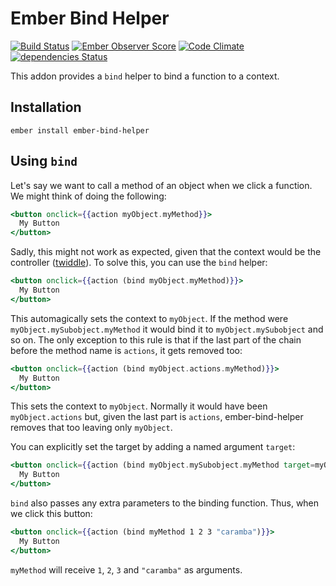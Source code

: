 # Ember Bind Helper
[![Build Status](https://travis-ci.org/Serabe/ember-bind-helper.svg?branch=master)](https://travis-ci.org/Serabe/ember-bind-helper)
[![Ember Observer Score](https://emberobserver.com/badges/ember-bind-helper.svg)](https://emberobserver.com/addons/ember-bind-helper)
[![Code Climate](https://codeclimate.com/github/Serabe/ember-bind-helper/badges/gpa.svg)](https://codeclimate.com/github/Serabe/ember-bind-helper)
[![dependencies Status](https://david-dm.org/Serabe/ember-bind-helper/status.svg)](https://david-dm.org/Serabe/ember-bind-helper)

This addon provides a `bind` helper to bind a function to a context.

## Installation

`ember install ember-bind-helper`


## Using `bind`

Let's say we want to call a method of an object when we click a function. We
might think of doing the following:

```hbs
<button onclick={{action myObject.myMethod}}>
  My Button
</button>
```

Sadly, this might not work as expected, given that the context would be the
controller
([twiddle](https://ember-twiddle.com/cdbb3f82da6bd5f6ff02bb2b6783bb82?openFiles=templates.application.hbs%2C)).
To solve this, you can use the `bind` helper:

```hbs
<button onclick={{action (bind myObject.myMethod)}}>
  My Button
</button>
```

This automagically sets the context to `myObject`. If the method were `myObject.mySubobject.myMethod` it would
bind it to `myObject.mySubobject` and so on. The only exception to this rule is that if the last part of the chain
before the method name is `actions`, it gets removed too:

```hbs
<button onclick={{action (bind myObject.actions.myMethod)}}>
  My Button
</button>
```

This sets the context to `myObject`. Normally it would have been `myObject.actions` but, given the last part is `actions`,
ember-bind-helper removes that too leaving only `myObject`.

You can explicitly set the target by adding a named argument `target`:

```hbs
<button onclick={{action (bind myObject.mySubobject.myMethod target=myObject)}}>
  My Button
</button>
```

`bind` also passes any extra parameters to the binding function. Thus, when we click this button:

```hbs
<button onclick={{action (bind myMethod 1 2 3 "caramba")}}>
  My Button
</button>
```

`myMethod` will receive `1`, `2`, `3` and `"caramba"` as arguments.
